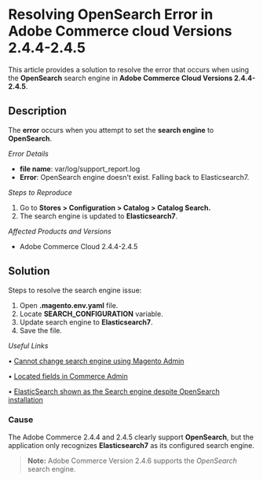 # Resolving OpenSearch Error in Adobe Commerce cloud Versions 2.4.4-2.4.5

This article provides a solution to resolve the error that occurs when using the **OpenSearch** search engine in **Adobe Commerce Cloud Versions 2.4.4-2.4.5**.

## Description

The **error** occurs when you attempt to set the **search engine** to **OpenSearch**.

_Error Details_
- **file name**: var/log/support_report.log
- **Error**: OpenSearch engine doesn't exist. Falling back to Elasticsearch7.

_Steps to Reproduce_
1.	Go to **Stores > Configuration > Catalog > Catalog Search.**
2.	The search engine is updated to **Elasticsearch7**.

_Affected Products and Versions_
- Adobe Commerce Cloud 2.4.4-2.4.5


## Solution

Steps to resolve the search engine issue:
1.	Open **.magento.env.yaml** file.
2.	Locate **SEARCH_CONFIGURATION** variable.
3.	Update search engine to **Elasticsearch7**.
4.	Save the file.

_Useful Links_

•	[Cannot change search engine using Magento Admin](https://experienceleague.adobe.com/en/docs/commerce-knowledge-base/kb/troubleshooting/miscellaneous/cannot-change-search-engine-using-magento-admin-search-engine-menu-is-inaccessible#adobe-commerce-on-cloud-infrastructure)

•	[Located fields in Commerce Admin]( https://experienceleague.adobe.com/en/docs/commerce-knowledge-base/kb/troubleshooting/miscellaneous/locked-fields-in-magento-adminA)

•	[ElasticSearch shown as the Search engine despite OpenSearch installation]( https://experienceleague.adobe.com/en/docs/commerce-knowledge-base/kb/troubleshooting/elasticsearch/search-engine-shown-elasticsearch-despite-open-search)

### Cause

The Adobe Commerce 2.4.4 and 2.4.5 clearly support **OpenSearch**, but the application only recognizes **Elasticsearch7** as its configured search engine.
>**Note:** Adobe Commerce Version 2.4.6 supports the *OpenSearch* search engine.
